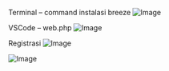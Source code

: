 Terminal – command instalasi breeze
![Image](https://github.com/user-attachments/assets/09607c00-60fd-45bc-ba43-50826047f293)

VSCode – web.php
![Image](https://github.com/user-attachments/assets/4e2b6ef0-59c0-490b-863f-fe7fcd2e4edb)

Registrasi
![Image](https://github.com/user-attachments/assets/a67c62d7-006d-4ed1-b4f9-332297bd4d82)

![Image](https://github.com/user-attachments/assets/19e94a50-ea38-4da7-82b0-2a9d76fb4ce2)
